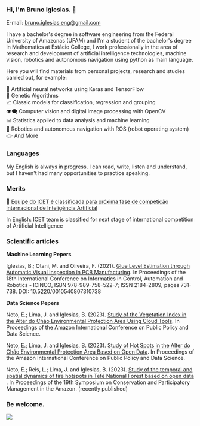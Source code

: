 <!--
**bruiglesias/bruiglesias** is a ✨ _special_ ✨ repository because its `README.md` (this file) appears on your GitHub profile.

Here are some ideas to get you started:

- 🔭 I’m currently working on ...
- 🌱 I’m currently learning ...
- 👯 I’m looking to collaborate on ...
- 🤔 I’m looking for help with ...
- 💬 Ask me about ...
- 📫 How to reach me: ...
- 😄 Pronouns: ...
- ⚡ Fun fact: ...
-->

### Hi, I'm Bruno Iglesias. 👋

E-mail: bruno.iglesias.eng@gmail.com


I have a bachelor's degree in software engineering from the Federal University of Amazonas (UFAM) and I'm a student of the bachelor's degree in Mathematics at Estácio College, I work professionally in the area of research and development of artificial intelligence technologies, machine vision, robotics and autonomous navigation using python as main language.

Here you will find materials from personal projects, research and studies carried out, for example:


  🧠 Artificial neural networks using Keras and TensorFlow <br/>
  🧬 Genetic Algorithms <br/>
  📈 Classic models for classification, regression and grouping<br/>
  👁️‍🗨️ Computer vision and digital image processing with OpenCV<br/>
 	📊 Statistics applied to data analysis and machine learning <br/>
  🤖 Robotics and autonomous navigation with ROS (robot operating system) <br/>
  👉 And More
  
### Languages
My English is always in progress. I can read, write, listen and understand, but I haven't had many opportunities to practice speaking.
 
### Merits

🏅 <a href="https://www.ufam.edu.br/ultimas-noticias/2267-equipe-do-icet-e-classificada-para-proxima-fase-de-competicao-internacional-de-inteligencia-artificial.html">Equipe do ICET é classificada para próxima fase de competição internacional de Inteligência Artificial</a> 

In English: ICET team is classified for next stage of international competition of Artificial Intelligence

### Scientific articles

<b> Machine Learning Pepers </b>

Iglesias, B.; Otani, M. and Oliveira, F. (2021). <a href="https://www.scitepress.org/PublicationsDetail.aspx?ID=5p4UpQR0YcY=&t=1">Glue Level Estimation through Automatic Visual Inspection in PCB Manufacturing</a>. In Proceedings of the 18th International Conference on Informatics in Control, Automation and Robotics - ICINCO, ISBN 978-989-758-522-7; ISSN 2184-2809, pages 731-738. DOI: 10.5220/0010540807310738

<b> Data Science Pepers </b>

Neto, E.; Lima, J. and Iglesias, B. (2023). <a href="https://proceedings.science/cippcdam-2023/trabalhos/study-of-the-vegetation-index-in-the-alter-do-chao-environmental-protection-area?lang=pt-br">Study of the Vegetation Index in the Alter do Chão Environmental Protection Area Using Cloud Tools</a>. In Proceedings of the Amazon International Conference on Public Policy and Data Science. 

Neto, E.; Lima, J. and Iglesias, B. (2023). <a href="https://proceedings.science/cippcdam-2023/trabalhos/study-of-hot-spots-in-the-alter-do-chao-environmental-protection-area-based-on-o?lang=pt-br">Study of Hot Spots in the Alter do Chão Environmental Protection Area Based on Open Data</a>. In Proceedings of the Amazon International Conference on Public Policy and Data Science. 

Neto, E.; Reis, L.; Lima, J. and Iglesias, B. (2023). <a href="">Study of the temporal and spatial dynamics of fire hotspots in Tefé National Forest based on open data </a>. In Proceedings of the 19th Symposium on Conservation and Participatory Management in the Amazon. (recently published) 

### Be welcome.
<img src="https://github.com/bruiglesias/bruiglesias/blob/main/vis%C3%A3o%20computacional%402x%20(2).png" />
